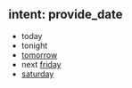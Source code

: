 ## intent: provide_date
- today
- tonight
- [tomorrow](week_day)
- next [friday](week_day)
- [saturday](week_day)
